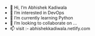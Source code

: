 - 👋 Hi, I’m Abhishek Kadiwala
- 👀 I’m interested in DevOps
- 🌱 I’m currently learning Python
- 💞️ I’m looking to collaborate on ...
- 📫 visit :- abhishekkadiwala.netlify.com

<!---
AbhiKadiwala07/AbhiKadiwala07 is a ✨ special ✨ repository because its `README.md` (this file) appears on your GitHub profile.
You can click the Preview link to take a look at your changes.
--->
